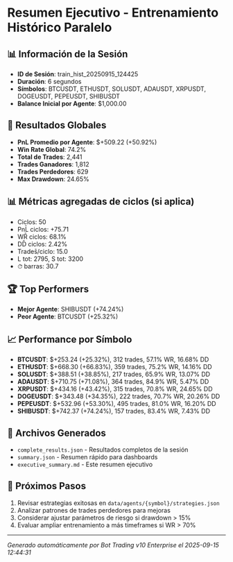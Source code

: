 # Resumen Ejecutivo - Entrenamiento Histórico Paralelo

## 📊 Información de la Sesión
- **ID de Sesión**: train_hist_20250915_124425
- **Duración**: 6 segundos
- **Símbolos**: BTCUSDT, ETHUSDT, SOLUSDT, ADAUSDT, XRPUSDT, DOGEUSDT, PEPEUSDT, SHIBUSDT
- **Balance Inicial por Agente**: $1,000.00

## 🎯 Resultados Globales
- **PnL Promedio por Agente**: $+509.22 (+50.92%)
- **Win Rate Global**: 74.2%
- **Total de Trades**: 2,441
- **Trades Ganadores**: 1,812
- **Trades Perdedores**: 629
- **Max Drawdown**: 24.65%

## 📊 Métricas agregadas de ciclos (si aplica)
- Ciclos: 50
- PnL̄ ciclos: +75.71
- WR̄ ciclos: 68.1%
- DD̄ ciclos: 2.42%
- Trades̄/ciclo: 15.0
- L tot: 2795, S tot: 3200
- ⏱̄ barras: 30.7


## 🏆 Top Performers
- **Mejor Agente**: SHIBUSDT (+74.24%)
- **Peor Agente**: BTCUSDT (+25.32%)

## 📈 Performance por Símbolo
- **BTCUSDT**: $+253.24 (+25.32%), 312 trades, 57.1% WR, 16.68% DD
- **ETHUSDT**: $+668.30 (+66.83%), 359 trades, 75.2% WR, 14.16% DD
- **SOLUSDT**: $+388.51 (+38.85%), 217 trades, 65.9% WR, 13.07% DD
- **ADAUSDT**: $+710.75 (+71.08%), 364 trades, 84.9% WR, 5.47% DD
- **XRPUSDT**: $+434.16 (+43.42%), 315 trades, 70.8% WR, 24.65% DD
- **DOGEUSDT**: $+343.48 (+34.35%), 222 trades, 70.7% WR, 20.26% DD
- **PEPEUSDT**: $+532.96 (+53.30%), 495 trades, 81.0% WR, 16.20% DD
- **SHIBUSDT**: $+742.37 (+74.24%), 157 trades, 83.4% WR, 7.43% DD

## 📁 Archivos Generados
- `complete_results.json` - Resultados completos de la sesión
- `summary.json` - Resumen rápido para dashboards
- `executive_summary.md` - Este resumen ejecutivo

## 🎯 Próximos Pasos
1. Revisar estrategias exitosas en `data/agents/{symbol}/strategies.json`
2. Analizar patrones de trades perdedores para mejoras
3. Considerar ajustar parámetros de riesgo si drawdown > 15%
4. Evaluar ampliar entrenamiento a más timeframes si WR > 70%

---
*Generado automáticamente por Bot Trading v10 Enterprise el 2025-09-15 12:44:31*
